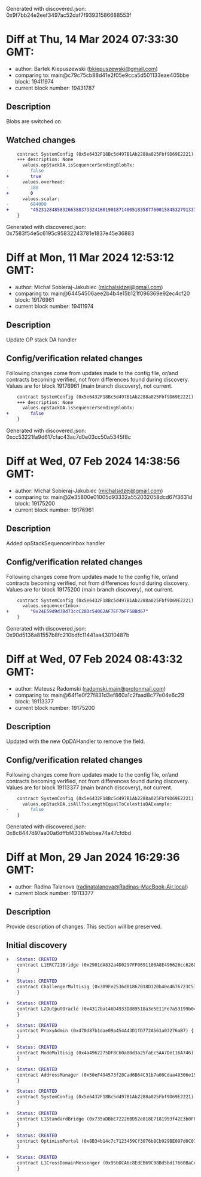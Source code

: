 Generated with discovered.json: 0x9f7bb24e2eef3497ac52daf7f93931586688553f

# Diff at Thu, 14 Mar 2024 07:33:30 GMT:

- author: Bartek Kiepuszewski (<bkiepuszewski@gmail.com>)
- comparing to: main@c79c75cb88d41e2f05e9cca5d501133eae405bbe block: 19411974
- current block number: 19431787

## Description

Blobs are switched on.

## Watched changes

```diff
    contract SystemConfig (0x5e6432F18Bc5d497B1Ab2288a025Fbf9D69E2221) {
    +++ description: None
      values.opStackDA.isSequencerSendingBlobTx:
-        false
+        true
      values.overhead:
-        188
+        0
      values.scalar:
-        684000
+        "452312848583266388373324160190187140051835877600158453279133701594312344529"
    }
```

Generated with discovered.json: 0x7583f54e5c6195c95832243781e1837e45e36883

# Diff at Mon, 11 Mar 2024 12:53:12 GMT:

- author: Michał Sobieraj-Jakubiec (<michalsidzej@gmail.com>)
- comparing to: main@64454506aee2b4b4e15b121f096369e92ec4cf20 block: 19176961
- current block number: 19411974

## Description

Update OP stack DA handler

## Config/verification related changes

Following changes come from updates made to the config file,
or/and contracts becoming verified, not from differences found during
discovery. Values are for block 19176961 (main branch discovery), not current.

```diff
    contract SystemConfig (0x5e6432F18Bc5d497B1Ab2288a025Fbf9D69E2221) {
    +++ description: None
      values.opStackDA.isSequencerSendingBlobTx:
+        false
    }
```

Generated with discovered.json: 0xcc53221fa9d617cfac43ac7d0e03cc50a5345f8c

# Diff at Wed, 07 Feb 2024 14:38:56 GMT:

- author: Michał Sobieraj-Jakubiec (<michalsidzej@gmail.com>)
- comparing to: main@2e35800e01005d93332a552032058dcd67f3631d block: 19175200
- current block number: 19176961

## Description

Added opStackSequencerInbox handler

## Config/verification related changes

Following changes come from updates made to the config file,
or/and contracts becoming verified, not from differences found during
discovery. Values are for block 19175200 (main branch discovery), not current.

```diff
    contract SystemConfig (0x5e6432F18Bc5d497B1Ab2288a025Fbf9D69E2221) {
      values.sequencerInbox:
+        "0x24E59d9d3Bd73ccC28Dc54062AF7EF7bFF58Bd67"
    }
```

Generated with discovered.json: 0x90d5136a81557b8fc210bdfc11441aa43010487b

# Diff at Wed, 07 Feb 2024 08:43:32 GMT:

- author: Mateusz Radomski (<radomski.main@protonmail.com>)
- comparing to: main@64f1e0f27f831d3ef860a1c2faad8c77e04e6c29 block: 19113377
- current block number: 19175200

## Description

Updated with the new OpDAHandler to remove the field.

## Config/verification related changes

Following changes come from updates made to the config file,
or/and contracts becoming verified, not from differences found during
discovery. Values are for block 19113377 (main branch discovery), not current.

```diff
    contract SystemConfig (0x5e6432F18Bc5d497B1Ab2288a025Fbf9D69E2221) {
      values.opStackDA.isAllTxsLengthEqualToCelestiaDAExample:
-        false
    }
```

Generated with discovered.json: 0x8c8447d97aa00a6dffbf43381ebbea74a47cfdbd

# Diff at Mon, 29 Jan 2024 16:29:36 GMT:

- author: Radina Talanova (<radinatalanova@Radinas-MacBook-Air.local>)
- current block number: 19113377

## Description

Provide description of changes. This section will be preserved.

## Initial discovery

```diff
+   Status: CREATED
    contract L1ERC721Bridge (0x2901dA832a4D0297FF0691100A8E496626cc626D) {
    }
```

```diff
+   Status: CREATED
    contract ChallengerMultisig (0x309Fe2536d01867018D120b40e4676723C53A14C) {
    }
```

```diff
+   Status: CREATED
    contract L2OutputOracle (0x4317ba146D4933D889518a3e5E11Fe7a53199b04) {
    }
```

```diff
+   Status: CREATED
    contract ProxyAdmin (0x470d87b1dae09a454A43D1fD772A561a03276aB7) {
    }
```

```diff
+   Status: CREATED
    contract ModeMultisig (0x4a4962275DF8C60a80d3a25faEc5AA7De116A746) {
    }
```

```diff
+   Status: CREATED
    contract AddressManager (0x50eF494573f28Cad6B64C31b7a00Cdaa48306e15) {
    }
```

```diff
+   Status: CREATED
    contract SystemConfig (0x5e6432F18Bc5d497B1Ab2288a025Fbf9D69E2221) {
    }
```

```diff
+   Status: CREATED
    contract L1StandardBridge (0x735aDBbE72226BD52e818E7181953f42E3b0FF21) {
    }
```

```diff
+   Status: CREATED
    contract OptimismPortal (0x8B34b14c7c7123459Cf3076b8Cb929BE097d0C07) {
    }
```

```diff
+   Status: CREATED
    contract L1CrossDomainMessenger (0x95bDCA6c8EdEB69C98Bd5bd17660BaCef1298A6f) {
    }
```
